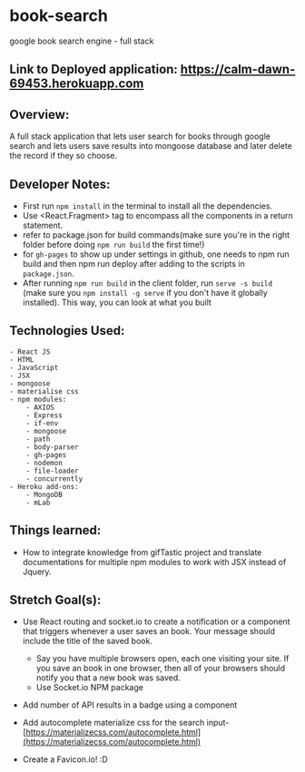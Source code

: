 # book-search
google book search engine - full stack
## Link to Deployed application: https://calm-dawn-69453.herokuapp.com
## Overview:
A full stack application that lets user search for books through google search and lets users save results into mongoose database and later delete the record if they so choose.
## Developer Notes:
- First run `npm install` in the terminal to install all the dependencies.
- Use <React.Fragment> tag to encompass all the components in a return statement.
- refer to package.json for build commands(make sure you're in the right folder before doing `npm run build` the first time!)
- for `gh-pages` to show up under settings in github, one needs to npm run build  and then npm run deploy  after adding  to the scripts in `package.json`.
- After running `npm run build` in the client folder, run `serve -s build` (make sure you `npm install -g serve` if you don't have it globally installed). This way, you can look at what you built
## Technologies Used:
    - React JS
    - HTML
    - JavaScript
    - JSX
    - mongoose
    - materialise css
    - npm modules:
        - AXIOS
        - Express
        - if-env
        - mongoose
        - path
        - body-parser
        - gh-pages
        - nodemon
        - file-loader
        - concurrently
    - Heroku add-ons:
        - MongoDB
        - mLab
        
## Things learned:
- How to integrate knowledge from gifTastic project and translate documentations for multiple npm modules to work with JSX instead of Jquery.


## Stretch Goal(s):
- Use React routing and socket.io to create a notification or a component that triggers whenever a user saves an book. Your message should include the title of the saved book.


    - Say you have multiple browsers open, each one visiting your site. If you save an book in one browser, then all of your browsers should notify you that a new book was saved.
    - Use Socket.io NPM package
- Add number of API results in a badge using a component
- Add autocomplete materialize css for the search input- [https://materializecss.com/autocomplete.html](https://materializecss.com/autocomplete.html)
- Create a Favicon.io! :D 